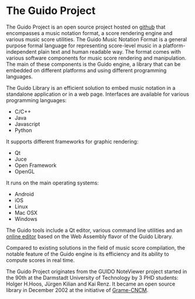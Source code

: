 # The Guido Project



The Guido Project is an open source project hosted on [github](https://github.com/grame-cncm/guidolib) that encompasses a music notation format, a score rendering engine and various music score utilities. The Guido Music Notation Format is a general purpose formal language for representing score-level music in a platform-independent plain text and human readable way. The format comes with various software components for music score rendering and manipulation. The main of these components is the Guido engine, a library that can be embedded on different platforms and using different programming languages.

The Guido Library is an efficient solution to embed music notation in a standalone application or in a web page. Interfaces are available for various programming languages:

- C/C++
- Java
- Javascript
- Python 

It supports different frameworks for graphic rendering:

- Qt
- Juce
- Open Framework
- OpenGL

It runs on the main operating systems:

- Android
- iOS
- Linux
- Mac OSX
- Windows

The Guido tools include a Qt editor, various command line utilities and an [online editor](https://guidoeditor.grame.fr/) based on the Web Assembly flavor of the Guido Library.

Compared to existing solutions in the field of music score compilation, the notable feature of the Guido engine is its efficiency and its ability to compute scores in real time.

The Guido Project originates from the GUIDO NoteViewer project started in the 90th at the Darmstadt University of Technology by 3 PHD students: Holger H.Hoos, Jürgen Kilian and Kai Renz. It became an open source library in December 2002 at the initiative of [Grame-CNCM](http://www.grame.fr). 

